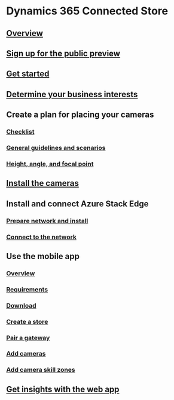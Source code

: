 # Dynamics 365 Connected Store
## [Overview](index.md)
## [Sign up for the public preview](sign-up.md)
## [Get started](get-started.md)
## [Determine your business interests](determine-business-interests.md)
## Create a plan for placing your cameras
### [Checklist](camera-placement-checklist.md)
### [General guidelines and scenarios](camera-placement-general.md)
### [Height, angle, and focal point](camera-placement-recommendations.md)
## [Install the cameras](install-cameras.md)
## Install and connect Azure Stack Edge
### [Prepare network and install](ase-install.md)
### [Connect to the network](ase-connect.md)
## Use the mobile app
### [Overview](mobile-app-overview.md)
### [Requirements](mobile-app-requirements.md)
### [Download](mobile-app-download.md)
### [Create a store](mobile-app-create-store.md)
### [Pair a gateway](mobile-app-pair-gateway.md)
### [Add cameras](mobile-app-add-cameras.md)
### [Add camera skill zones](add-camera-skill-zones.md)
## [Get insights with the web app](web-app-get-insights.md)
